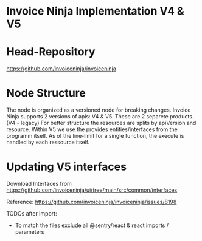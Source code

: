# Invoice Ninja Implementation V4 & V5

# Head-Repository
https://github.com/invoiceninja/invoiceninja

# Node Structure
The node is organized as a versioned node for breaking changes.
Invoice Ninja supports 2 versions of apis: V4 & V5. These are 2 separete products. (V4 - legacy)
For better structure the resources are splits by apiVersion and resource.
Within V5 we use the provides entities/interfaces from the programm itself.
As of the line-limit for a single function, the execute is handled by each ressource itself.

# Updating V5 interfaces
Download Interfaces from https://github.com/invoiceninja/ui/tree/main/src/common/interfaces

Reference: https://github.com/invoiceninja/invoiceninja/issues/8198

TODOs after Import:
 - To match the files exclude all @sentry/react & react imports / parameters
